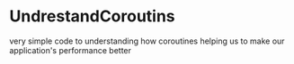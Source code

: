 # UndrestandCoroutins
very simple code to understanding how coroutines helping us to make our application's performance better  
